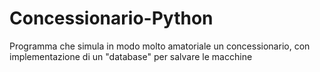 # Concessionario-Python
Programma che simula in modo molto amatoriale un concessionario, con implementazione di un "database" per salvare le macchine
